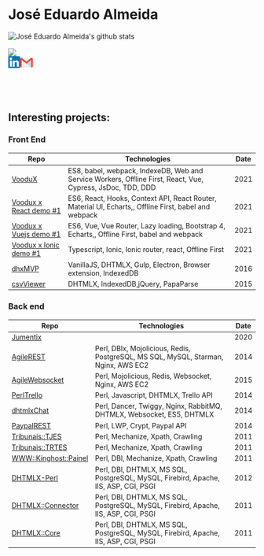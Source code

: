 # José Eduardo Almeida

![José Eduardo Almeida's github stats](https://github-readme-stats.vercel.app/api?username=web2solutions&show_icons=true&hide_border=true)

<a href="https://github.com/web2solutions">
  <img align="center" src="https://github-readme-stats.vercel.app/api/top-langs/?username=web2solutions" />
</a>

<br>

  <a href="https://www.linkedin.com/in/eduardo-perotta-de-almeida/">
    <img align="left" alt="José Eduardo Almeida | Linkedin" width="24px" src="https://github.com/web2solutions/web2solutions/blob/main/Linkedin.svg" />
  </a>
  <a href="mailto:web2solucoes@gmail.com">
    <img align="left" alt="José Eduardo Almeida | Gmail" width="26px" src="https://github.com/web2solutions/web2solutions/blob/main/Gmail.svg" />
  </a>

<br><br><br><br>

## Interesting projects:

### Front End

| Repo                                    |  Technologies                 |  Date                 |
| --------------------------------------- | ----------------------------- | ----------------------------- |
|  [VooduX][1]  |  ES8, babel, webpack, IndexeDB, Web and Service Workers, Offline First, React, Vue, Cypress, JsDoc, TDD, DDD | 2021|
|  [Voodux x React demo #1][2]  |  ES6, React, Hooks, Context API, React Router, Material UI, Echarts,, Offline First, babel and webpack | 2021 |
|  [Voodux x Vuejs demo #1][3]  |  ES6, Vue, Vue Router, Lazy loading, Bootstrap 4, Echarts,, Offline First, babel and webpack  | 2021 |
|  [Voodux x Ionic demo #1][4]  |  Typescript, Ionic, Ionic router, react, Offline First  | 2021 |
|  [dhxMVP][5]  |  VanillaJS, DHTMLX, Gulp, Electron, Browser extension, IndexedDB  | 2016 |
|  [csvViewer][6]  |  DHTMLX, IndexedDB,jQuery, PapaParse  | 2015 |


### Back end

| Repo                                    |  Technologies                 |  Date                 |
| --------------------------------------- | ----------------------------- | ----------------------------- |
|  [Jumentix][1]  |   | 2020|
|  [AgileREST][7]  |  Perl, DBIx, Mojolicious, Redis, PostgreSQL, MS SQL, MySQL, Starman, Nginx, AWS EC2  | 2014 |
|  [AgileWebsocket][8]  | Perl, Mojolicious, Redis, Websocket, Nginx, AWS EC2  | 2015 |
|  [PerlTrello][9]  | Perl, Javascript, DHTMLX, Trello API | 2014 |
|  [dhtmlxChat][10]  | Perl, Dancer, Twiggy, Nginx, RabbitMQ, DHTMLX, Websocket, ES5, DHTMLX | 2014 |
|  [PaypalREST][17]  | Perl, LWP, Crypt, Paypal API | 2014 |
|  [Tribunais::TJES][14]  | Perl, Mechanize, Xpath, Crawling | 2011 |
|  [Tribunais::TRTES][15]  | Perl, Mechanize, Xpath, Crawling | 2011 |
|  [WWW::Kinghost::Painel][16]  | Perl, DBI, Mechanize, Xpath, Crawling | 2011 |
|  [DHTMLX-Perl][11]  | Perl, DBI, DHTMLX, MS SQL, PostgreSQL, MySQL, Firebird, Apache, IIS, ASP, CGI, PSGI | 2012 |
|  [DHTMLX::Connector][12]  | Perl, DBI, DHTMLX, MS SQL, PostgreSQL, MySQL, Firebird, Apache, IIS, ASP, CGI, PSGI | 2011 |
|  [DHTMLX::Core][13]  | Perl, DBI, DHTMLX, MS SQL, PostgreSQL, MySQL, Firebird, Apache, IIS, ASP, CGI, PSGI | 2011 |








[1]: https://web2solutions.github.io/voodux/code/index.html
[2]: https://github.com/web2solutions/voodux-react-context-api-demo
[3]: https://github.com/web2solutions/voodux-vue-simple-demo
[4]: https://github.com/web2solutions/test
[5]: https://github.com/web2solutions/dhxMVP
[6]: https://github.com/web2solutions/csvViewer
[7]: https://github.com/web2solutions/AgileREST
[8]: https://github.com/web2solutions/AgileWebsocket
[9]: https://github.com/web2solutions/PerlTrello
[10]: https://github.com/web2solutions/dhtmlxChat
[11]: https://github.com/web2solutions/DHTMLX-Perl
[12]: https://metacpan.org/pod/DHTMLX::Connector
[13]: https://metacpan.org/pod/DHTMLX::Core
[14]: https://metacpan.org/release/Tribunais-TJES
[15]: https://metacpan.org/release/Tribunais-TRTES
[16]: https://metacpan.org/release/WWW-Kinghost-Painel
[17]: https://github.com/web2solutions/PaypalREST